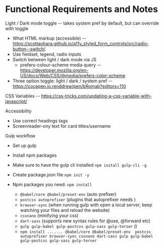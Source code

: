 # Functional Requirements and Notes

Light / Dark mode toggle -- takes system pref by default, but can override with toggle

  - What HTML markup (accessible) -- https://scottaohara.github.io/a11y_styled_form_controls/src/radio-button--switch/
  - Use fieldset, legend, radio inputs
  - Switch between light / dark mode via JS
    - prefers-colour-scheme media query -- https://developer.mozilla.org/en-US/docs/Web/CSS/@media/prefers-color-scheme
  - Three option toggle: light / dark / system pref -- https://cocepen.io.renddrew/pen/bRomab?editors=110

CSS Variables -- https://css-tricks.com/updating-a-css-variable-with-javascript/

Accessibility
  - Use correct headings tags
  - Screenreader-ony text for card titles/username
  

Gulp workflow
  - Set up gulp
  - Install npm packages 


  - Make sure to have the gulp cli installed `npm install gulp-cli -g`
  - Create package.json file `npm init -y`
  - Npm packages you need: `npm install`
    - `@babel/core @babel/preset-env` (auto prefixer)
    - `postcss autoprefixer` (plugins that autoprefixer needs )
    - `browser-sync` (when running gulp with open a local server, keep watching your files and reload the website)
    - `cssnano` (minifying your css)
    - `dart-sass` (supports new syntax rules for @use, @forward etc)
    - `gulp gulp-babel gulp-postcss gulp-sass gulp-terser` ()
    - `npm install ....... @babel/core @babel/preset-env  postcss autoprefixer browser-sync cssnano dart-sass gulp gulp-babel gulp-postcss gulp-sass gulp-terser`